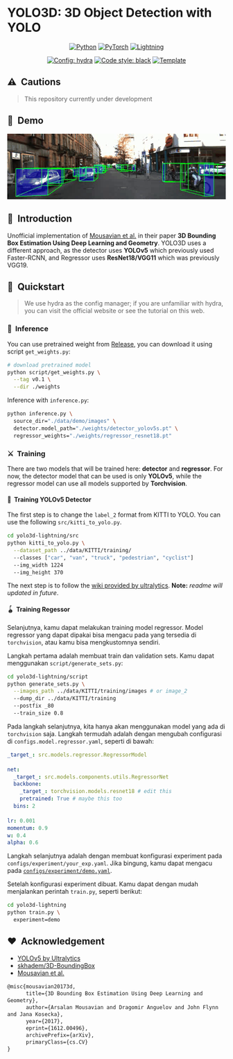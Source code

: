 # YOLO3D: 3D Object Detection with YOLO

<div align="center">

<a href="https://www.python.org/"><img alt="Python" src="https://img.shields.io/badge/-Python 3.8+-blue?style=flat&logo=python&logoColor=white"></a>
<a href="https://pytorch.org/get-started/locally/"><img alt="PyTorch" src="https://img.shields.io/badge/-PyTorch 1.8+-ee4c2c?style=flat&logo=pytorch&logoColor=white"></a>
<a href="https://pytorchlightning.ai/"><img alt="Lightning" src="https://img.shields.io/badge/-Lightning 1.5+-792ee5?style=flat&logo=pytorchlightning&logoColor=white"></a>

<a href="https://hydra.cc/"><img alt="Config: hydra" src="https://img.shields.io/badge/config-hydra 1.1-89b8cd?style=flat&labelColor=gray"></a>
<a href="https://black.readthedocs.io/en/stable/"><img alt="Code style: black" src="https://img.shields.io/badge/code%20style-black-black.svg?style=flat&labelColor=gray"></a>
<a href="https://github.com/ashleve/lightning-hydra-template"><img alt="Template" src="https://img.shields.io/badge/-Lightning--Hydra--Template-017F2F?style=flat&logo=github&labelColor=gray"></a><br>

</div>

## ⚠️&nbsp;&nbsp;Cautions
> This repository currently under development

## 📼&nbsp;&nbsp;Demo
<div align="center">

![demo](./docs/assets/demo.gif)

</div>

## 📌&nbsp;&nbsp;Introduction

Unofficial implementation of [Mousavian et al.](https://arxiv.org/abs/1612.00496) in their paper **3D Bounding Box Estimation Using Deep Learning and Geometry**. YOLO3D uses a different approach, as the detector uses **YOLOv5** which previously used Faster-RCNN, and Regressor uses **ResNet18/VGG11** which was previously VGG19.

## 🚀&nbsp;&nbsp;Quickstart
> We use hydra as the config manager; if you are unfamiliar with hydra, you can visit the official website or see the tutorial on this web.

### 🍿&nbsp;&nbsp;Inference
You can use pretrained weight from [Release](https://github.com/ruhyadi/yolo3d-lightning/releases), you can download it using script `get_weights.py`:
```bash
# download pretrained model
python script/get_weights.py \
  --tag v0.1 \
  --dir ./weights
```
Inference with `inference.py`:
```bash
python inference.py \
  source_dir="./data/demo/images" \
  detector.model_path="./weights/detector_yolov5s.pt" \
  regressor_weights="./weights/regressor_resnet18.pt"
```

### ⚔️&nbsp;&nbsp;Training
There are two models that will be trained here: **detector** and **regressor**. For now, the detector model that can be used is only **YOLOv5**, while the regressor model can use all models supported by **Torchvision**.

#### 🧭&nbsp;&nbsp;Training YOLOv5 Detector
The first step is to change the `label_2` format from KITTI to YOLO. You can use the following `src/kitti_to_yolo.py`.

```bash
cd yolo3d-lightning/src
python kitti_to_yolo.py \
  --dataset_path ../data/KITTI/training/
  --classes ["car", "van", "truck", "pedestrian", "cyclist"]
  --img_width 1224
  --img_height 370
```

The next step is to follow the [wiki provided by ultralytics](https://github.com/ultralytics/yolov5/wiki/Train-Custom-Data). **Note:** *readme will updated in future*.

#### 🪀&nbsp;&nbsp;Training Regessor
Selanjutnya, kamu dapat melakukan training model regressor. Model regressor yang dapat dipakai bisa mengacu pada yang tersedia di `torchvision`, atau kamu bisa mengkustomnya sendiri. 

Langkah pertama adalah membuat train dan validation sets. Kamu dapat menggunakan `script/generate_sets.py`:

```bash
cd yolo3d-lightning/script
python generate_sets.py \
  --images_path ../data/KITTI/training/images # or image_2
  --dump_dir ../data/KITTI/training
  --postfix _80
  --train_size 0.8
```

Pada langkah selanjutnya, kita hanya akan menggunakan model yang ada di `torchvision` saja. Langkah termudah adalah dengan mengubah configurasi di `configs.model.regressor.yaml`, seperti di bawah:

```yaml
_target_: src.models.regressor.RegressorModel

net:
  _target_: src.models.components.utils.RegressorNet
  backbone:
    _target_: torchvision.models.resnet18 # edit this
    pretrained: True # maybe this too
  bins: 2

lr: 0.001
momentum: 0.9
w: 0.4
alpha: 0.6
```

Langkah selanjutnya adalah dengan membuat konfigurasi experiment pada `configs/experiment/your_exp.yaml`. Jika bingung, kamu dapat mengacu pada [`configs/experiment/demo.yaml`](./configs/experiment/demo.yaml). 

Setelah konfigurasi experiment dibuat. Kamu dapat dengan mudah menjalankan perintah `train.py`, seperti berikut:

```bash
cd yolo3d-lightning
python train.py \
  experiment=demo
```






## ❤️&nbsp;&nbsp;Acknowledgement

- [YOLOv5 by Ultralytics](https://github.com/ultralytics/yolov5)
- [skhadem/3D-BoundingBox](https://github.com/skhadem/3D-BoundingBox)
- [Mousavian et al.](https://arxiv.org/abs/1612.00496)
```
@misc{mousavian20173d,
      title={3D Bounding Box Estimation Using Deep Learning and Geometry}, 
      author={Arsalan Mousavian and Dragomir Anguelov and John Flynn and Jana Kosecka},
      year={2017},
      eprint={1612.00496},
      archivePrefix={arXiv},
      primaryClass={cs.CV}
}
```